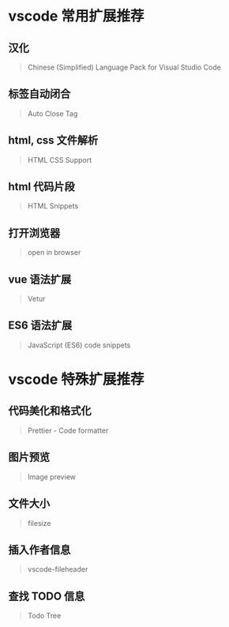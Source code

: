 

# vscode 常用扩展推荐

## 汉化

> Chinese (Simplified) Language Pack for Visual Studio Code

## 标签自动闭合

> Auto Close Tag

## html, css 文件解析

> HTML CSS Support

## html 代码片段

> HTML Snippets

## 打开浏览器

> open in browser

## vue 语法扩展

> Vetur

## ES6 语法扩展

> JavaScript (ES6) code snippets

# vscode 特殊扩展推荐

## 代码美化和格式化

> Prettier - Code formatter

## 图片预览

> Image preview

## 文件大小

> filesize

## 插入作者信息

> vscode-fileheader

## 查找 TODO 信息

> Todo Tree
